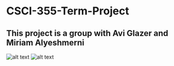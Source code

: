 # CSCI-355-Term-Project

## This project is a group with Avi Glazer and Miriam Alyeshmerni


![alt text](<img width="361" alt="Sitemap - Student" src="https://user-images.githubusercontent.com/51724278/136141000-59bc8928-126e-4966-b02e-a448a32c8f24.png">)
![alt text](<img width="328" alt="Sitemap - Teacher" src="https://user-images.githubusercontent.com/51724278/136141052-5bf6b01f-3a75-4aff-baf1-9d82d6370669.png">)
